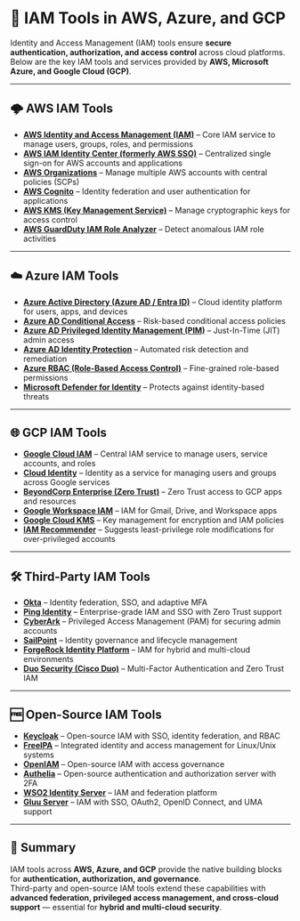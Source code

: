# 🔐 IAM Tools in AWS, Azure, and GCP

Identity and Access Management (IAM) tools ensure **secure authentication, authorization, and access control** across cloud platforms.  
Below are the key IAM tools and services provided by **AWS, Microsoft Azure, and Google Cloud (GCP)**.  

---

## 🌩️ AWS IAM Tools
- [**AWS Identity and Access Management (IAM)**](https://aws.amazon.com/iam/) – Core IAM service to manage users, groups, roles, and permissions  
- [**AWS IAM Identity Center (formerly AWS SSO)**](https://aws.amazon.com/iam/identity-center/) – Centralized single sign-on for AWS accounts and applications  
- [**AWS Organizations**](https://aws.amazon.com/organizations/) – Manage multiple AWS accounts with central policies (SCPs)  
- [**AWS Cognito**](https://aws.amazon.com/cognito/) – Identity federation and user authentication for applications  
- [**AWS KMS (Key Management Service)**](https://aws.amazon.com/kms/) – Manage cryptographic keys for access control  
- [**AWS GuardDuty IAM Role Analyzer**](https://docs.aws.amazon.com/guardduty/latest/ug/guardduty_iamrole-analyzer.html) – Detect anomalous IAM role activities  

---

## ☁️ Azure IAM Tools
- [**Azure Active Directory (Azure AD / Entra ID)**](https://azure.microsoft.com/en-us/products/active-directory/) – Cloud identity platform for users, apps, and devices  
- [**Azure AD Conditional Access**](https://learn.microsoft.com/en-us/azure/active-directory/conditional-access/overview) – Risk-based conditional access policies  
- [**Azure AD Privileged Identity Management (PIM)**](https://learn.microsoft.com/en-us/azure/active-directory/privileged-identity-management/pim-configure) – Just-In-Time (JIT) admin access  
- [**Azure AD Identity Protection**](https://learn.microsoft.com/en-us/azure/active-directory/identity-protection/overview-identity-protection) – Automated risk detection and remediation  
- [**Azure RBAC (Role-Based Access Control)**](https://learn.microsoft.com/en-us/azure/role-based-access-control/overview) – Fine-grained role-based permissions  
- [**Microsoft Defender for Identity**](https://www.microsoft.com/en-us/security/business/identity-access/defender-identity) – Protects against identity-based threats  

---

## 🌐 GCP IAM Tools
- [**Google Cloud IAM**](https://cloud.google.com/iam) – Central IAM service to manage users, service accounts, and roles  
- [**Cloud Identity**](https://cloud.google.com/identity) – Identity as a service for managing users and groups across Google services  
- [**BeyondCorp Enterprise (Zero Trust)**](https://cloud.google.com/beyondcorp-enterprise) – Zero Trust access to GCP apps and resources  
- [**Google Workspace IAM**](https://workspace.google.com/security/identity/) – IAM for Gmail, Drive, and Workspace apps  
- [**Google Cloud KMS**](https://cloud.google.com/kms) – Key management for encryption and IAM policies  
- [**IAM Recommender**](https://cloud.google.com/iam/docs/recommender-overview) – Suggests least-privilege role modifications for over-privileged accounts  

---

## 🛠️ Third-Party IAM Tools
- [**Okta**](https://www.okta.com) – Identity federation, SSO, and adaptive MFA  
- [**Ping Identity**](https://www.pingidentity.com) – Enterprise-grade IAM and SSO with Zero Trust support  
- [**CyberArk**](https://www.cyberark.com) – Privileged Access Management (PAM) for securing admin accounts  
- [**SailPoint**](https://www.sailpoint.com) – Identity governance and lifecycle management  
- [**ForgeRock Identity Platform**](https://www.forgerock.com) – IAM for hybrid and multi-cloud environments  
- [**Duo Security (Cisco Duo)**](https://duo.com) – Multi-Factor Authentication and Zero Trust IAM  

---

## 🆓 Open-Source IAM Tools
- [**Keycloak**](https://www.keycloak.org) – Open-source IAM with SSO, identity federation, and RBAC  
- [**FreeIPA**](https://www.freeipa.org) – Integrated identity and access management for Linux/Unix systems  
- [**OpenIAM**](https://www.openiam.com) – Open-source IAM with access governance  
- [**Authelia**](https://www.authelia.com) – Open-source authentication and authorization server with 2FA  
- [**WSO2 Identity Server**](https://wso2.com/identity-and-access-management/) – IAM and federation platform  
- [**Gluu Server**](https://gluu.org) – IAM with SSO, OAuth2, OpenID Connect, and UMA support  

---

## 📌 Summary
IAM tools across **AWS, Azure, and GCP** provide the native building blocks for **authentication, authorization, and governance**.  
Third-party and open-source IAM tools extend these capabilities with **advanced federation, privileged access management, and cross-cloud support** — essential for **hybrid and multi-cloud security**.  

